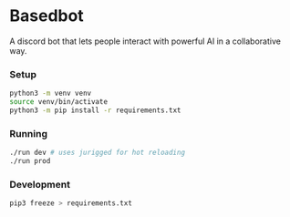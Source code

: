 # Basedbot

A discord bot that lets people interact with powerful AI in a collaborative way.


### Setup
```bash
python3 -m venv venv
source venv/bin/activate
python3 -m pip install -r requirements.txt
```

### Running
```bash
./run dev # uses jurigged for hot reloading
./run prod 
```

### Development
```bash
pip3 freeze > requirements.txt
```